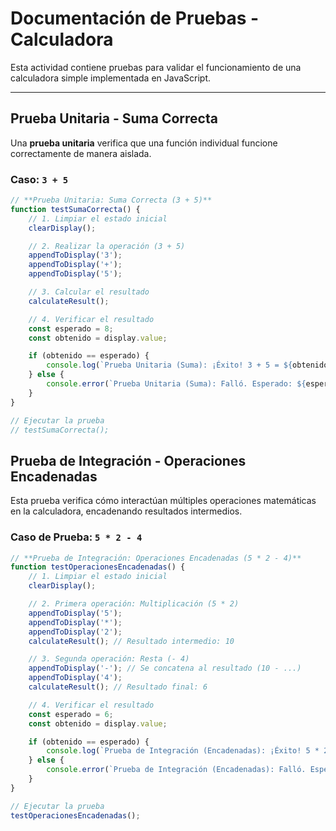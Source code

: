 # Documentación de Pruebas - Calculadora

Esta actividad contiene pruebas para validar el funcionamiento de una calculadora simple implementada en JavaScript.

---

## Prueba Unitaria - Suma Correcta

Una **prueba unitaria** verifica que una función individual funcione correctamente de manera aislada.

### Caso: `3 + 5`

```javascript
// **Prueba Unitaria: Suma Correcta (3 + 5)**
function testSumaCorrecta() {
    // 1. Limpiar el estado inicial
    clearDisplay();

    // 2. Realizar la operación (3 + 5)
    appendToDisplay('3');
    appendToDisplay('+');
    appendToDisplay('5');

    // 3. Calcular el resultado
    calculateResult();

    // 4. Verificar el resultado
    const esperado = 8;
    const obtenido = display.value;

    if (obtenido == esperado) {
        console.log(`Prueba Unitaria (Suma): ¡Éxito! 3 + 5 = ${obtenido}`);
    } else {
        console.error(`Prueba Unitaria (Suma): Falló. Esperado: ${esperado}, Obtenido: ${obtenido}`);
    }
}

// Ejecutar la prueba
// testSumaCorrecta();
```

## Prueba de Integración - Operaciones Encadenadas

Esta prueba verifica cómo interactúan múltiples operaciones matemáticas en la calculadora, encadenando resultados intermedios.

### Caso de Prueba: `5 * 2 - 4`



```javascript
// **Prueba de Integración: Operaciones Encadenadas (5 * 2 - 4)**
function testOperacionesEncadenadas() {
    // 1. Limpiar el estado inicial
    clearDisplay();

    // 2. Primera operación: Multiplicación (5 * 2)
    appendToDisplay('5');
    appendToDisplay('*');
    appendToDisplay('2');
    calculateResult(); // Resultado intermedio: 10

    // 3. Segunda operación: Resta (- 4)
    appendToDisplay('-'); // Se concatena al resultado (10 - ...)
    appendToDisplay('4');
    calculateResult(); // Resultado final: 6

    // 4. Verificar el resultado
    const esperado = 6;
    const obtenido = display.value;

    if (obtenido == esperado) {
        console.log(`Prueba de Integración (Encadenadas): ¡Éxito! 5 * 2 - 4 = ${obtenido}`);
    } else {
        console.error(`Prueba de Integración (Encadenadas): Falló. Esperado: ${esperado}, Obtenido: ${obtenido}`);
    }
}

// Ejecutar la prueba
testOperacionesEncadenadas();
